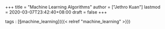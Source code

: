 +++
title = "Machine Learning Algorithms"
author = ["Jethro Kuan"]
lastmod = 2020-03-07T23:42:40+08:00
draft = false
+++

tags
: [§machine\_learning]({{< relref "machine_learning" >}})
